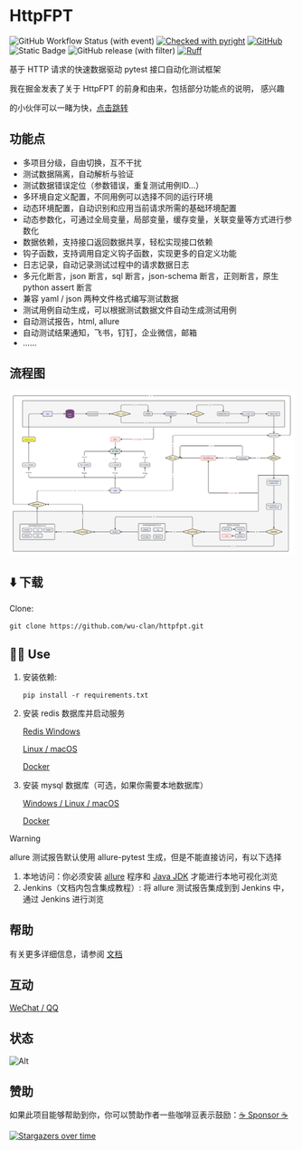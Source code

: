 # HttpFPT

![GitHub Workflow Status (with event)](https://img.shields.io/github/actions/workflow/status/wu-clan/httpfpt/ci.yml?logo=github)
[![Checked with pyright](https://microsoft.github.io/pyright/img/pyright_badge.svg)](https://microsoft.github.io/pyright/)
[![GitHub](https://img.shields.io/github/license/wu-clan/httpfpt)](https://github.com/wu-clan/httpfpt/blob/master/LICENSE)
![Static Badge](https://img.shields.io/badge/python-3.8%20%7C%203.9%20%7C%203.10%20%7C%203.11%20%7C%203.12-blue)
![GitHub release (with filter)](https://img.shields.io/github/v/release/wu-clan/httpfpt)
[![Ruff](https://img.shields.io/endpoint?url=https://raw.githubusercontent.com/astral-sh/ruff/main/assets/badge/v2.json)](https://github.com/astral-sh/ruff)

基于 HTTP 请求的快速数据驱动 pytest 接口自动化测试框架

我在掘金发表了关于 HttpFPT 的前身和由来，包括部分功能点的说明， 感兴趣

的小伙伴可以一睹为快，[点击跳转](https://juejin.cn/post/7224314619867136037)

## 功能点

- 多项目分级，自由切换，互不干扰
- 测试数据隔离，自动解析与验证
- 测试数据错误定位（参数错误，重复测试用例ID...）
- 多环境自定义配置，不同用例可以选择不同的运行环境
- 动态环境配置，自动识别和应用当前请求所需的基础环境配置
- 动态参数化，可通过全局变量，局部变量，缓存变量，关联变量等方式进行参数化
- 数据依赖，支持接口返回数据共享，轻松实现接口依赖
- 钩子函数，支持调用自定义钩子函数，实现更多的自定义功能
- 日志记录，自动记录测试过程中的请求数据日志
- 多元化断言，json 断言，sql 断言，json-schema 断言，正则断言，原生 python assert 断言
- 兼容 yaml / json 两种文件格式编写测试数据
- 测试用例自动生成，可以根据测试数据文件自动生成测试用例
- 自动测试报告，html, allure
- 自动测试结果通知，飞书，钉钉，企业微信，邮箱
- ......

## 流程图

![httpfpt_flowchart](https://github.com/wu-clan/image/blob/master/httpfpt_flowchart.png?raw=true)

## ⬇️ 下载

Clone:

```shell
git clone https://github.com/wu-clan/httpfpt.git
```

## 🧑‍💻 Use

1. 安装依赖:

    ```shell
    pip install -r requirements.txt
    ```

2. 安装 redis 数据库并启动服务

   [Redis Windows](https://github.com/redis-windows/redis-windows)

   [Linux / macOS](https://redis.io/download/)

   [Docker](https://hub.docker.com/_/redis)

3. 安装 mysql 数据库（可选，如果你需要本地数据库）

   [Windows / Linux / macOS](https://dev.mysql.com/downloads/installer/)

   [Docker](https://hub.docker.com/_/mysql)

> [!WARNING]
> allure 测试报告默认使用 allure-pytest 生成，但是不能直接访问，有以下选择
> 1. 本地访问：你必须安装 [allure](https://www.yuque.com/poloyy/python/aiqlmi)
     程序和 [Java JDK](https://adoptopenjdk.net/archive.html?variant=openjdk8&jvmVariant=hotspot) 才能进行本地可视化浏览
> 2. Jenkins（文档内包含集成教程）: 将 allure 测试报告集成到到 Jenkins 中，通过 Jenkins 进行浏览

## 帮助

有关更多详细信息，请参阅 [文档](https://wu-clan.github.io/httpfpt_docs)

## 互动

[WeChat / QQ](https://wu-clan.github.io/homepage/)

## 状态

![Alt](https://repobeats.axiom.co/api/embed/98343c7bb6875c60a529fff021611eceecb296f1.svg "Repo beats analytics image")

## 赞助

如果此项目能够帮助到你，你可以赞助作者一些咖啡豆表示鼓励：[:coffee: Sponsor :coffee:](https://wu-clan.github.io/sponsor/)

[![Stargazers over time](https://starchart.cc/wu-clan/httpfpt.svg?variant=adaptive)](https://starchart.cc/wu-clan/httpfpt)
